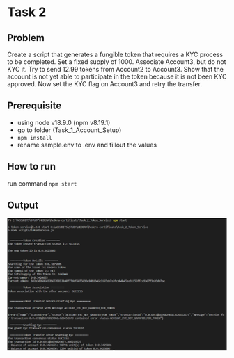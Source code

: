 # Task 2

## Problem

Create a script that generates a fungible token that requires a KYC
process to be completed.
Set a fixed supply of 1000. Associate Account3, but do not KYC it.
Try to send 12.99 tokens from Account2 to Account3.
Show that the account is not yet able to participate in the token
because it is not been KYC approved.
Now set the KYC flag on Account3 and retry the transfer.

## Prerequisite

- using node v18.9.0 (npm v8.19.1)
- go to folder (Task_1_Account_Setup)
- `npm install`
- rename sample.env to .env and fillout the values

## How to run

run command `npm start`

## Output

![Sample Output](./results/output.png)
